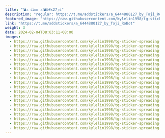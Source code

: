 ```yaml
---
title: "💣♙ ꜱɪᴅᴅ ♙💣&#x27;s"
description: "regular: https://t.me/addstickers/a_6444880127_by_Toji_RoBot"
featured_image: "https://raw.githubusercontent.com/kylelin1998/tg-sticker-spreading-worldwide-images/main/img/6d0280f2-1015-41e7-8535-8a38146f46fb.jpg"
link: "https://t.me/addstickers/a_6444880127_by_Toji_RoBot"
weight: 3
date: 2024-02-04T08:03:11+08:00
images:
  - https://raw.githubusercontent.com/kylelin1998/tg-sticker-spreading-worldwide-images/main/img/6d0280f2-1015-41e7-8535-8a38146f46fb.jpg
  - https://raw.githubusercontent.com/kylelin1998/tg-sticker-spreading-worldwide-images/main/img/a121d6c8-0f6c-46ac-b338-378b57173e95.jpg
  - https://raw.githubusercontent.com/kylelin1998/tg-sticker-spreading-worldwide-images/main/img/e4907785-6964-4f1d-a27a-11a545368938.jpg
  - https://raw.githubusercontent.com/kylelin1998/tg-sticker-spreading-worldwide-images/main/img/0a3f6d85-a486-44a1-8eda-8eb5b0bf56e3.jpg
  - https://raw.githubusercontent.com/kylelin1998/tg-sticker-spreading-worldwide-images/main/img/e6839abc-d067-4935-914e-773eb95ea234.jpg
  - https://raw.githubusercontent.com/kylelin1998/tg-sticker-spreading-worldwide-images/main/img/62deada5-a87d-4584-8493-7793d7b6c304.jpg
  - https://raw.githubusercontent.com/kylelin1998/tg-sticker-spreading-worldwide-images/main/img/5d5f3ca2-d315-45de-bda4-6d30d9937efd.jpg
  - https://raw.githubusercontent.com/kylelin1998/tg-sticker-spreading-worldwide-images/main/img/836064a2-f3dc-446c-ae3f-61b00e06553f.jpg
  - https://raw.githubusercontent.com/kylelin1998/tg-sticker-spreading-worldwide-images/main/img/79609b1e-d04e-45c9-8399-1965da329767.jpg
  - https://raw.githubusercontent.com/kylelin1998/tg-sticker-spreading-worldwide-images/main/img/26d837ff-2164-45ad-b341-b38ea19b9fb6.jpg
  - https://raw.githubusercontent.com/kylelin1998/tg-sticker-spreading-worldwide-images/main/img/5e2a9ffe-b295-4a65-9663-696cae6cb808.jpg
  - https://raw.githubusercontent.com/kylelin1998/tg-sticker-spreading-worldwide-images/main/img/93d7b360-7e36-42f4-b181-7e55146eb986.jpg
  - https://raw.githubusercontent.com/kylelin1998/tg-sticker-spreading-worldwide-images/main/img/be212815-fccd-4bbc-b573-f8a152c3443f.jpg
  - https://raw.githubusercontent.com/kylelin1998/tg-sticker-spreading-worldwide-images/main/img/bd21655e-a37b-42ea-b895-7169817072a8.jpg
  - https://raw.githubusercontent.com/kylelin1998/tg-sticker-spreading-worldwide-images/main/img/3f76b5d3-71c9-4c04-944b-bf57f6d95893.jpg
  - https://raw.githubusercontent.com/kylelin1998/tg-sticker-spreading-worldwide-images/main/img/d339bec0-9782-44b6-84a7-4a49141d5391.jpg
  - https://raw.githubusercontent.com/kylelin1998/tg-sticker-spreading-worldwide-images/main/img/1663f378-930e-489f-b730-141bf796a209.jpg
  - https://raw.githubusercontent.com/kylelin1998/tg-sticker-spreading-worldwide-images/main/img/dd53f06c-062a-4fa3-97bc-5be81e0f423a.jpg
  - https://raw.githubusercontent.com/kylelin1998/tg-sticker-spreading-worldwide-images/main/img/a6f0dc2c-dfff-431c-b502-878ed1ddc91e.jpg
  - https://raw.githubusercontent.com/kylelin1998/tg-sticker-spreading-worldwide-images/main/img/a6a63f24-b893-43d7-9f93-780477ef9248.jpg
---
```

